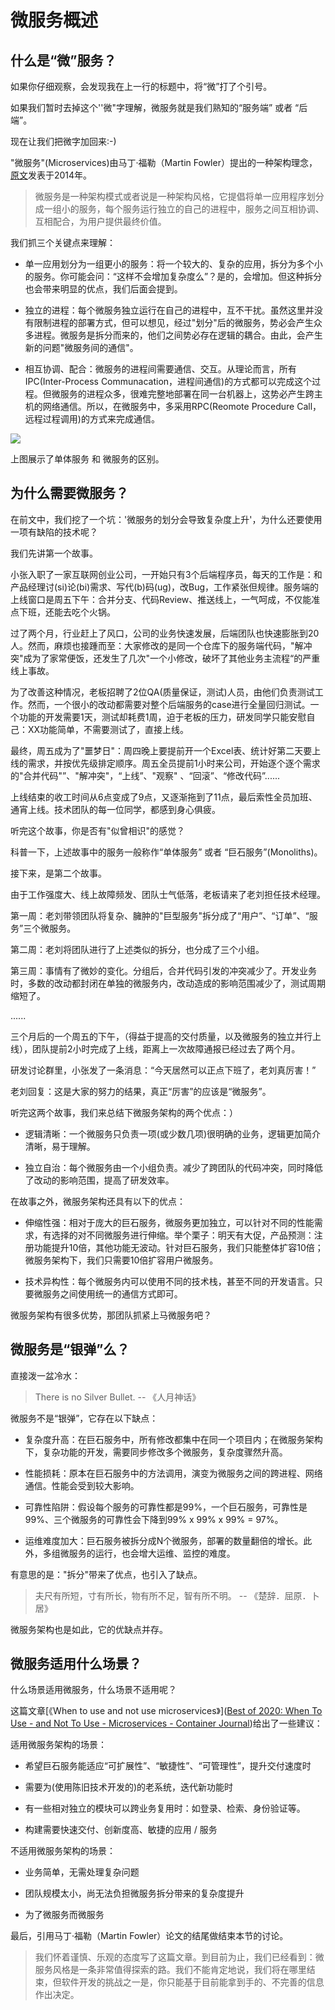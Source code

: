 # 微服务概述

## 什么是“微”服务？

如果你仔细观察，会发现我在上一行的标题中，将“微”打了个引号。

如果我们暂时去掉这个''微"字理解，微服务就是我们熟知的“服务端” 或者 “后端”。

现在让我们把微字加回来:-)

"微服务"(Microservices)由马丁·福勒（Martin Fowler）提出的一种架构理念，[原文]([Microservices](https://martinfowler.com/articles/microservices.html))发表于2014年。

> 微服务是一种架构模式或者说是一种架构风格，它提倡将单一应用程序划分成一组小的服务，每个服务运行独立的自己的进程中，服务之间互相协调、互相配合，为用户提供最终价值。

我们抓三个关键点来理解：

- 单一应用划分为一组更小的服务：将一个较大的、复杂的应用，拆分为多个小的服务。你可能会问：“这样不会增加复杂度么”？是的，会增加。但这种拆分也会带来明显的优点，我们后面会提到。

- 独立的进程：每个微服务独立运行在自己的进程中，互不干扰。虽然这里并没有限制进程的部署方式，但可以想见，经过"划分"后的微服务，势必会产生众多进程。微服务是拆分而来的，他们之间势必存在逻辑的耦合。由此，会产生新的问题"微服务间的通信"。

- 相互协调、配合：微服务的进程间需要通信、交互。从理论而言，所有IPC(Inter-Process Communacation，进程间通信)的方式都可以完成这个过程。但微服务的进程众多，很难完整地部署在同一台机器上，这势必产生跨主机的网络通信。所以，在微服务中，多采用RPC(Reomote Procedure Call，远程过程调用)的方式来完成通信。

![](https://image.xiaoxiaofeng.site/blog/2023/05/18/xxf-20230518102254.png?xxfjava)

上图展示了单体服务 和 微服务的区别。

## 为什么需要微服务？

在前文中，我们挖了一个坑：'微服务的划分会导致复杂度上升'，为什么还要使用一项有缺陷的技术呢？

我们先讲第一个故事。

小张入职了一家互联网创业公司，一开始只有3个后端程序员，每天的工作是：和产品经理讨(si)论(bi)需求、写代(b)码(ug)，改Bug，工作紧张但规律。服务端的上线窗口是周五下午：合并分支、代码Review、推送线上，一气呵成，不仅能准点下班，还能去吃个火锅。

过了两个月，行业赶上了风口，公司的业务快速发展，后端团队也快速膨胀到20人。然而，麻烦也接踵而至：大家修改的是同一个仓库下的服务端代码，"解冲突"成为了家常便饭，还发生了几次"一个小修改，破坏了其他业务主流程“的严重线上事故。

为了改善这种情况，老板招聘了2位QA(质量保证，测试)人员，由他们负责测试工作。然而，一个很小的改动都需要对整个后端服务的case进行全量回归测试。一个功能的开发需要1天，测试却耗费1周，迫于老板的压力，研发同学只能安慰自己：XX功能简单，不需要测试了，直接上线。

最终，周五成为了"噩梦日"：周四晚上要提前开一个Excel表、统计好第二天要上线的需求，并按优先级排定顺序。周五全员提前1小时来公司，开始逐个逐个需求的"合并代码"”、"解冲突"，“上线”、"观察" 、“回滚”、“修改代码”...... 

上线结束的收工时间从6点变成了9点，又逐渐拖到了11点，最后索性全员加班、通宵上线。技术团队的每一位同学，都感到身心俱疲。

听完这个故事，你是否有"似曾相识"的感觉？

科普一下，上述故事中的服务一般称作“单体服务” 或者 “巨石服务”(Monoliths)。

接下来，是第二个故事。

由于工作强度大、线上故障频发、团队士气低落，老板请来了老刘担任技术经理。

第一周：老刘带领团队将复杂、臃肿的"巨型服务"拆分成了“用户”、“订单”、“服务”三个微服务。

第二周：老刘将团队进行了上述类似的拆分，也分成了三个小组。

第三周：事情有了微妙的变化。分组后，合并代码引发的冲突减少了。开发业务时，多数的改动都封闭在单独的微服务内，改动造成的影响范围减少了，测试周期缩短了。

......

三个月后的一个周五的下午，（得益于提高的交付质量，以及微服务的独立并行上线），团队提前2小时完成了上线，距离上一次故障通报已经过去了两个月。

研发讨论群里，小张发了一条消息：“今天居然可以正点下班了，老刘真厉害！”

老刘回复：这是大家的努力的结果，真正“厉害”的应该是“微服务”。

听完这两个故事，我们来总结下微服务架构的两个优点：）

- 逻辑清晰：一个微服务只负责一项(或少数几项)很明确的业务，逻辑更加简介清晰，易于理解。

- 独立自治：每个微服务由一个小组负责。减少了跨团队的代码冲突，同时降低了改动的影响范围，提高了研发效率。

在故事之外，微服务架构还具有以下的优点：

- 伸缩性强：相对于庞大的巨石服务，微服务更加独立，可以针对不同的性能需求，有选择的对不同微服务进行伸缩。举个栗子：明天有大促，产品预测：注册功能提升10倍，其他功能无波动。针对巨石服务，我们只能整体扩容10倍；微服务架构下，我们只需要10倍扩容用户微服务。

- 技术异构性：每个微服务内可以使用不同的技术栈，甚至不同的开发语言。只要微服务之间使用统一的通信方式即可。

微服务架构有很多优势，那团队抓紧上马微服务吧？

## 微服务是“银弹”么？

直接泼一盆冷水：

> There is no Silver Bullet.  -- 《人月神话》

微服务不是“银弹”，它存在以下缺点：

- 复杂度升高：在巨石服务中，所有修改都集中在同一个项目内；在微服务架构下，复杂功能的开发，需要同步修改多个微服务，复杂度骤然升高。

- 性能损耗：原本在巨石服务中的方法调用，演变为微服务之间的跨进程、网络通信。性能会受到较大影响。

- 可靠性陷阱：假设每个服务的可靠性都是99%，一个巨石服务，可靠性是99%、三个微服务的可靠性会下降到99% x 99% x 99% = 97%。

- 运维难度加大：巨石服务被拆分成N个微服务，部署的数量翻倍的增长。此外，多组微服务的运行，也会增大运维、监控的难度。

有意思的是："拆分"带来了优点，也引入了缺点。

> 夫尺有所短，寸有所长，物有所不足，智有所不明。 -- 《楚辞．屈原．卜居》

微服务架构也是如此，它的优缺点并存。

## 微服务适用什么场景？

什么场景适用微服务，什么场景不适用呢？

这篇文章[《When to use and not use microservices》]([Best of 2020: When To Use - and Not To Use - Microservices - Container Journal](https://containerjournal.com/topics/container-ecosystems/when-to-use-and-not-to-use-microservices/))给出了一些建议：

适用微服务架构的场景：

- 希望巨石服务能适应“可扩展性”、“敏捷性”、“可管理性”，提升交付速度时

- 需要为(使用陈旧技术开发的)的老系统，迭代新功能时

- 有一些相对独立的模块可以跨业务复用时：如登录、检索、身份验证等。

- 构建需要快速交付、创新度高、敏捷的应用 / 服务

不适用微服务架构的场景：

- 业务简单，无需处理复杂问题

- 团队规模太小，尚无法负担微服务拆分带来的复杂度提升

- 为了微服务而微服务

最后，引用马丁·福勒（Martin Fowler）论文的结尾做结束本节的讨论。

> 我们怀着谨慎、乐观的态度写了这篇文章。到目前为止，我们已经看到：微服务风格是一条非常值得探索的路。我们不能肯定地说，我们将在哪里结束，但软件开发的挑战之一是，你只能基于目前能拿到手的、不完善的信息作出决定。
